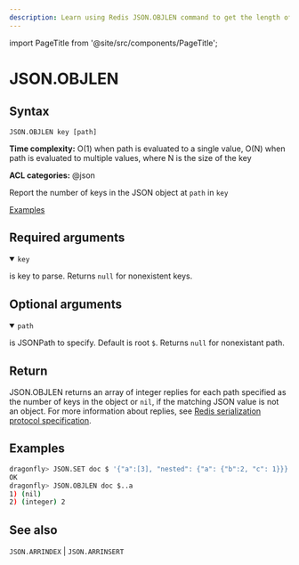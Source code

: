 ```yaml
---
description: Learn using Redis JSON.OBJLEN command to get the length of a JSON object.
---
```

import PageTitle from '@site/src/components/PageTitle';

# JSON.OBJLEN

<PageTitle title="Redis JSON.OBJLEN Command (Documentation) | Dragonfly" />

## Syntax

    JSON.OBJLEN key [path]

**Time complexity:** O(1) when path is evaluated to a single value, O(N) when path is evaluated to multiple values, where N is the size of the key

**ACL categories:** @json

Report the number of keys in the JSON object at `path` in `key`

[Examples](#examples)

## Required arguments

<details open><summary><code>key</code></summary> 

is key to parse. Returns `null` for nonexistent keys.
</details>

## Optional arguments

<details open><summary><code>path</code></summary> 

is JSONPath to specify. Default is root `$`. Returns `null` for nonexistant path.

</details>

## Return

JSON.OBJLEN returns an array of integer replies for each path specified as the number of keys in the object or `nil`, if the matching JSON value is not an object.
For more information about replies, see [Redis serialization protocol specification](https://redis.io/docs/reference/protocol-spec).

## Examples

``` bash
dragonfly> JSON.SET doc $ '{"a":[3], "nested": {"a": {"b":2, "c": 1}}}'
OK
dragonfly> JSON.OBJLEN doc $..a
1) (nil)
2) (integer) 2
```

## See also

`JSON.ARRINDEX` | `JSON.ARRINSERT` 
